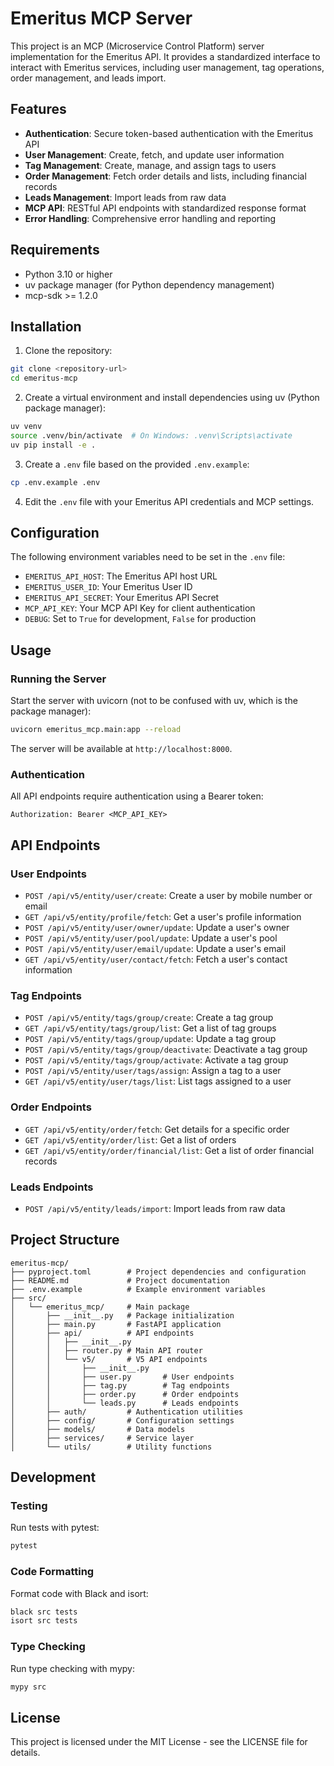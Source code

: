 # Emeritus MCP Server

This project is an MCP (Microservice Control Platform) server implementation for the Emeritus API. It provides a standardized interface to interact with Emeritus services, including user management, tag operations, order management, and leads import.

## Features

- **Authentication**: Secure token-based authentication with the Emeritus API
- **User Management**: Create, fetch, and update user information
- **Tag Management**: Create, manage, and assign tags to users
- **Order Management**: Fetch order details and lists, including financial records
- **Leads Management**: Import leads from raw data
- **MCP API**: RESTful API endpoints with standardized response format
- **Error Handling**: Comprehensive error handling and reporting

## Requirements

- Python 3.10 or higher
- uv package manager (for Python dependency management)
- mcp-sdk >= 1.2.0

## Installation

1. Clone the repository:

```bash
git clone <repository-url>
cd emeritus-mcp
```

2. Create a virtual environment and install dependencies using uv (Python package manager):

```bash
uv venv
source .venv/bin/activate  # On Windows: .venv\Scripts\activate
uv pip install -e .
```

3. Create a `.env` file based on the provided `.env.example`:

```bash
cp .env.example .env
```

4. Edit the `.env` file with your Emeritus API credentials and MCP settings.

## Configuration

The following environment variables need to be set in the `.env` file:

- `EMERITUS_API_HOST`: The Emeritus API host URL
- `EMERITUS_USER_ID`: Your Emeritus User ID
- `EMERITUS_API_SECRET`: Your Emeritus API Secret
- `MCP_API_KEY`: Your MCP API Key for client authentication
- `DEBUG`: Set to `True` for development, `False` for production

## Usage

### Running the Server

Start the server with uvicorn (not to be confused with uv, which is the package manager):

```bash
uvicorn emeritus_mcp.main:app --reload
```

The server will be available at `http://localhost:8000`.


### Authentication

All API endpoints require authentication using a Bearer token:

```
Authorization: Bearer <MCP_API_KEY>
```

## API Endpoints

### User Endpoints

- `POST /api/v5/entity/user/create`: Create a user by mobile number or email
- `GET /api/v5/entity/profile/fetch`: Get a user's profile information
- `POST /api/v5/entity/user/owner/update`: Update a user's owner
- `POST /api/v5/entity/user/pool/update`: Update a user's pool
- `POST /api/v5/entity/user/email/update`: Update a user's email
- `GET /api/v5/entity/user/contact/fetch`: Fetch a user's contact information

### Tag Endpoints

- `POST /api/v5/entity/tags/group/create`: Create a tag group
- `GET /api/v5/entity/tags/group/list`: Get a list of tag groups
- `POST /api/v5/entity/tags/group/update`: Update a tag group
- `POST /api/v5/entity/tags/group/deactivate`: Deactivate a tag group
- `POST /api/v5/entity/tags/group/activate`: Activate a tag group
- `POST /api/v5/entity/user/tags/assign`: Assign a tag to a user
- `GET /api/v5/entity/user/tags/list`: List tags assigned to a user

### Order Endpoints

- `GET /api/v5/entity/order/fetch`: Get details for a specific order
- `GET /api/v5/entity/order/list`: Get a list of orders
- `GET /api/v5/entity/order/financial/list`: Get a list of order financial records

### Leads Endpoints

- `POST /api/v5/entity/leads/import`: Import leads from raw data

## Project Structure

```
emeritus-mcp/
├── pyproject.toml        # Project dependencies and configuration
├── README.md             # Project documentation
├── .env.example          # Example environment variables
├── src/
│   └── emeritus_mcp/     # Main package
│       ├── __init__.py   # Package initialization
│       ├── main.py       # FastAPI application
│       ├── api/          # API endpoints
│       │   ├── __init__.py
│       │   ├── router.py # Main API router
│       │   └── v5/       # V5 API endpoints
│       │       ├── __init__.py
│       │       ├── user.py       # User endpoints
│       │       ├── tag.py        # Tag endpoints
│       │       ├── order.py      # Order endpoints
│       │       └── leads.py      # Leads endpoints
│       ├── auth/         # Authentication utilities
│       ├── config/       # Configuration settings
│       ├── models/       # Data models
│       ├── services/     # Service layer
│       └── utils/        # Utility functions
```

## Development

### Testing

Run tests with pytest:

```bash
pytest
```

### Code Formatting

Format code with Black and isort:

```bash
black src tests
isort src tests
```

### Type Checking

Run type checking with mypy:

```bash
mypy src
```

## License

This project is licensed under the MIT License - see the LICENSE file for details.
